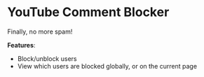 # YouTube Comment Blocker

Finally, no more spam!

**Features**:
- Block/unblock users
- View which users are blocked globally, or on the current page
